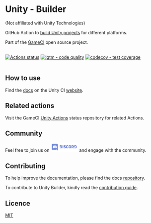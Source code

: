 # Unity - Builder

(Not affiliated with Unity Technologies)

GitHub Action to
[build Unity projects](https://github.com/marketplace/actions/unity-builder)
for different platforms.

Part of the <a href="https://game.ci">GameCI</a> open source project.
<br />
<br />

[![Actions status](https://github.com/webbertakken/unity-builder/workflows/Actions/badge.svg?event=push&branch=master)](https://github.com/webbertakken/unity-builder/actions?query=branch%3Amaster+event%3Apush+workflow%3A%22Actions)
[![lgtm - code quality](https://img.shields.io/lgtm/grade/javascript/g/webbertakken/unity-builder.svg?logo=lgtm&logoWidth=18)](https://lgtm.com/projects/g/webbertakken/unity-builder/context:javascript)
[![codecov - test coverage](https://codecov.io/gh/webbertakken/unity-builder/branch/master/graph/badge.svg)](https://codecov.io/gh/webbertakken/unity-builder)
<br />
<br />

## How to use

Find the
[docs](https://game-ci.com/docs)
on the Unity CI
[website](https://game-ci.com/).

## Related actions

Visit the
GameCI <a href="https://github.com/game-ci/unity-actions">Unity Actions</a>
status repository for related Actions.

## Community

Feel free to join us on
<a href="http://game-ci.com/discord"><img height="30" src="media/Discord-Logo.svg" alt="Discord" /></a>
and engage with the community.

## Contributing

To help improve the documentation, please find the docs [repository](https://github.com/game-ci/documentation).

To contribute to Unity Builder, kindly read the [contribution guide](./CONTRIBUTING.md).

## Licence

[MIT](./LICENSE)
